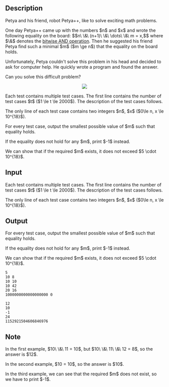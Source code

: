 ## Description

<div><p>Petya and his friend, robot Petya++, like to solve exciting math problems.</p><p>One day Petya++ came up with the numbers $n$ and $x$ and wrote the following equality on the board: $$n\ \&amp;\ (n+1)\ \&amp;\ \dots\ \&amp;\ m = x,$$ where $\&amp;$ denotes the <a href="https://en.wikipedia.org/wiki/Bitwise_operation#AND">bitwise AND operation</a>. Then he suggested his friend Petya find such a minimal $m$ ($m \ge n$) that the equality on the board holds.</p><p>Unfortunately, Petya couldn't solve this problem in his head and decided to ask for computer help. He quickly wrote a program and found the answer.</p><p>Can you solve this difficult problem?</p><center> <img class="tex-graphics" src="./33492/file/YcIrvFKW.png" style="max-width: 100.0%;max-height: 100.0%;"> </center></div><div class="input-specification"><p>Each test contains multiple test cases. The first line contains the number of test cases $t$ ($1 \le t \le 2000$). The description of the test cases follows.</p><p>The only line of each test case contains two integers $n$, $x$ ($0\le n, x \le 10^{18}$).</p></div><div class="output-specification"><p>For every test case, output the smallest possible value of $m$ such that equality holds.</p><p>If the equality does not hold for any $m$, print $-1$ instead.</p><p>We can show that if the required $m$ exists, it does not exceed $5 \cdot 10^{18}$.</p></div>

## Input

<p>Each test contains multiple test cases. The first line contains the number of test cases $t$ ($1 \le t \le 2000$). The description of the test cases follows.</p><p>The only line of each test case contains two integers $n$, $x$ ($0\le n, x \le 10^{18}$).</p>

## Output

<p>For every test case, output the smallest possible value of $m$ such that equality holds.</p><p>If the equality does not hold for any $m$, print $-1$ instead.</p><p>We can show that if the required $m$ exists, it does not exceed $5 \cdot 10^{18}$.</p>





```input1|2,4,6
5
10 8
10 10
10 42
20 16
1000000000000000000 0
```




```output1
12
10
-1
24
1152921504606846976
```



## Note

<p>In the first example, $10\ \&amp;\ 11 = 10$, but $10\ \&amp;\ 11\ \&amp;\ 12 = 8$, so the answer is $12$.</p><p>In the second example, $10 = 10$, so the answer is $10$.</p><p>In the third example, we can see that the required $m$ does not exist, so we have to print $-1$.</p>
